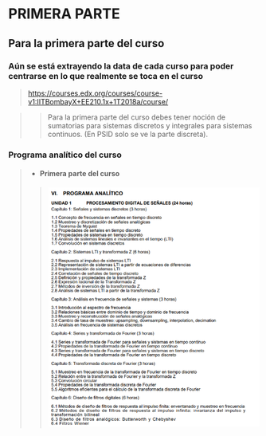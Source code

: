 ﻿# PRIMERA PARTE

## Para la primera parte del curso

### Aún se está extrayendo la data de cada curso para poder centrarse en lo que realmente se toca en el curso

> https://courses.edx.org/courses/course-v1:IITBombayX+EE210.1x+1T2018a/course/

>> Para la primera parte del curso debes tener noción de sumatorias para sistemas discretos y integrales para sistemas continuos. (En PSID solo se ve la parte discreta).


### Programa analítico del curso

> * #### Primera parte del curso 
>> <img src="a.png" alt="hi" class="inline"/>
